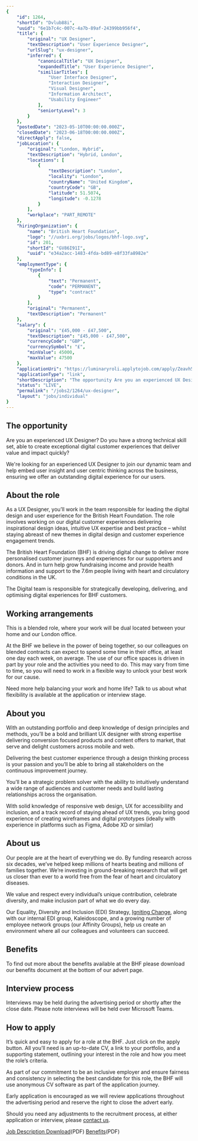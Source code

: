 ```yaml
---
{
	"id": 1264,
	"shortId": "Dvlub88i",
	"uuid": "6e1b7c4c-007c-4a7b-89af-24399bb956f4",
	"title": {
		"original": "UX Designer",
		"textDescription": "User Experience Designer",
		"urlSlug": "ux-designer",
		"inferred": {
			"canonicalTitle": "UX Designer",
			"expandedTitle": "User Experience Designer",
			"similiarTitles": [
				"User Interface Designer",
				"Interaction Designer",
				"Visual Designer",
				"Information Architect",
				"Usability Engineer"
			],
			"seniortyLevel": 3
		}
	},
	"postedDate": "2023-05-10T00:00:00.000Z",
	"closedDate": "2023-06-18T00:00:00.000Z",
	"directApply": false,
	"jobLocation": {
		"original": "London, Hybrid",
		"textDescription": "Hybrid, London",
		"locations": [
			{
				"textDescription": "London",
				"locality": "London",
				"countryName": "United Kingdom",
				"countryCode": "GB",
				"latitude": 51.5074,
				"longitude": -0.1278
			}
		],
		"workplace": "PART_REMOTE"
	},
	"hiringOrganization": {
		"name": "British Heart Foundation",
		"logo": "//uxbri.org/jobs/logos/bhf-logo.svg",
		"id": 201,
		"shortId": "GV86I91I",
		"uuid": "e34a2acc-1483-4fda-bd89-e8f33fa8982e"
	},
	"employmentType": {
		"typeInfo": [
			{
				"text": "Permanent",
				"code": "PERMANENT",
				"type": "contract"
			}
		],
		"original": "Permanent",
		"textDescription": "Permanent"
	},
	"salary": {
		"original": "£45,000 - £47,500",
		"textDescription": "£45,000 - £47,500",
		"currencyCode": "GBP",
		"currencySymbol": "£",
		"minValue": 45000,
		"maxValue": 47500
	},
	"applicationUri": "https://luminaryroli.applytojob.com/apply/Zeavh54iqR/Senior-Product-Designer",
	"applicationType": "link",
	"shortDescription": "The opportunity Are you an experienced UX Designer? Do you have a strong technical skill set, able to create exceptional digital customer experiences that deliver value and impact quickly? We're'",
	"status": "LIVE",
	"permalink": "/jobs2/1264/ux-designer",
	"layout": "jobs/individual"
}
---
```

<h2 id="the-opportunity">The opportunity</h2>
<p>Are you an experienced UX Designer? Do you have a strong technical skill set, able to create exceptional digital customer experiences that deliver value and impact quickly?</p>
<p>We're looking for an experienced UX Designer to join our dynamic team and help embed user insight and user centric thinking across the business, ensuring we offer an outstanding digital experience for our users.</p>
<h2 id="about-the-role">About the role</h2>
<p>As a UX Designer, you’ll work in the team responsible for leading the digital design and user experience for the British Heart Foundation. The role involves working on our digital customer experiences delivering inspirational design ideas, intuitive UX expertise and best practice – whilst staying abreast of new themes in digital design and customer experience engagement trends.</p>
<p>The British Heart Foundation (BHF) is driving digital change to deliver more personalised customer journeys and experiences for our supporters and donors. And in turn help grow fundraising income and provide health information and support to the 7.6m people living with heart and circulatory conditions in the UK.</p>
<p>The Digital team is responsible for strategically developing, delivering, and optimising digital experiences for BHF customers.</p>
<h2 id="working-arrangements">Working arrangements</h2>
<p>This is a blended role, where your work will be dual located between your home and our London office.</p>
<p>At the BHF we believe in the power of being together, so our colleagues on blended contracts can expect to spend some time in their office, at least one day each week, on average.  The use of our office spaces is driven in part by your role and the activities you need to do. This may vary from time to time, so you will need to work in a flexible way to unlock your best work for our cause.</p>
<p>Need more help balancing your work and home life? Talk to us about what flexibility is available at the application or interview stage. </p>
<h2 id="about-you">About you</h2>
<p>With an outstanding portfolio and deep knowledge of design principles and methods, you’ll be a bold and brilliant UX designer with strong expertise delivering conversion focused products and content offers to market, that serve and delight customers across mobile and web.</p>
<p>Delivering the best customer experience through a design thinking process is your passion and you’ll be able to bring all stakeholders on the continuous improvement journey.</p>
<p>You’ll be a strategic problem solver with the ability to intuitively understand a wide range of audiences and customer needs and build lasting relationships across the organisation.</p>
<p>With solid knowledge of responsive web design, UX for accessibility and inclusion, and a track record of staying ahead of UX trends, you bring good experience of creating wireframes and digital prototypes (ideally with experience in platforms such as Figma, Adobe XD or similar)</p>
<h2 id="about-us">About us</h2>
<p>Our people are at the heart of everything we do. By funding research across six decades, we’ve helped keep millions of hearts beating and millions of families together. We’re investing in ground-breaking research that will get us closer than ever to a world free from the fear of heart and circulatory diseases.</p>
<p>We value and respect every individual’s unique contribution, celebrate diversity, and make inclusion part of what we do every day.</p>
<p>Our Equality, Diversity and Inclusion (EDI) Strategy, <a href="https://www.bhf.org.uk/what-we-do/equality-diversity-and-inclusion">Igniting Change</a>, along with our internal EDI group, Kaleidoscope, and a growing number of employee network groups (our Affinity Groups), help us create an environment where all our colleagues and volunteers can succeed.</p>
<h2 id="benefits">Benefits</h2>
<p>To find out more about the benefits available at the BHF please download our benefits document at the bottom of our advert page.</p>
<h2 id="interview-process">Interview process</h2>
<p>Interviews may be held during the advertising period or shortly after the close date. Please note interviews will be held over Microsoft Teams.</p>
<h2 id="how-to-apply">How to apply</h2>
<p>It’s quick and easy to apply for a role at the BHF. Just click on the apply button. All you’ll need is an up-to-date CV, a link to your portfolio, and a supporting statement, outlining your interest in the role and how you meet the role’s criteria.</p>
<p>As part of our commitment to be an inclusive employer and ensure fairness and consistency in selecting the best candidate for this role, the BHF will use anonymous CV software as part of the application journey.</p>
<p>Early application is encouraged as we will review applications throughout the advertising period and reserve the right to close the advert early.</p>
<p>Should you need any adjustments to the recruitment process, at either application or interview, please <a href="https://jobs.bhf.org.uk/contact.aspx">contact us</a>.</p>
<p><a href="https://jobs.bhf.org.uk/popups/displayfile.aspx?StoredFilePathID=5J2X_1AWXqJoG1NjEtGOmw">Job Description Download</a>(PDF)
<a href="https://jobs.bhf.org.uk/popups/displayfile.aspx?StoredFilePathID=sdm8LJzTeIrciPwkCHg-IA">Benefits</a>(PDF)</p>

